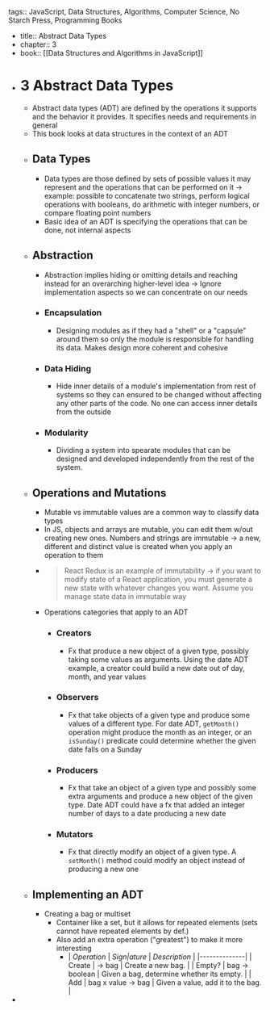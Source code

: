 tags:: JavaScript, Data Structures, Algorithms, Computer Science, No Starch Press, Programming Books

- title:: Abstract Data Types
- chapter:: 3
- book:: [[Data Structures and Algorithms in JavaScript]]
- # 3 Abstract Data Types
	- Abstract data types (ADT) are defined by the operations it supports and the behavior it provides. It specifies needs and requirements in general
	- This book looks at data structures in the context of an ADT
	- ## Data Types
		- Data types are those defined by sets of possible values it may represent and the operations that can be performed on it -> example: possible to concatenate two strings, perform logical operations with booleans, do arithmetic with integer numbers, or compare floating point numbers
		- Basic idea of an ADT is specifying the operations that can be done, not internal aspects
	- ## Abstraction
		- Abstraction implies hiding or omitting details and reaching instead for an overarching higher-level idea -> Ignore implementation aspects so we can concentrate on our needs
		- ### Encapsulation
			- Designing modules as if they had a "shell" or a "capsule" around them so only the module is responsible for handling its data. Makes design more coherent and cohesive
		- ### Data Hiding
			- Hide inner details of a module's implementation from rest of systems so they can ensured to be changed without affecting any other parts of the code. No one can access inner details from the outside
		- ### Modularity
			- Dividing a system into spearate modules that can be designed and developed independently from the rest of the system.
	- ## Operations and Mutations
		- Mutable vs immutable values are a common way to classify data types
		- In JS, objects and arrays are mutable, you can edit them w/out creating new ones. Numbers and strings are immutable -> a new, different and distinct value is created when you apply an operation to them
		- > React Redux is an example of immutability -> if you want to modify state of a React application, you must generate a new state with whatever changes you want. Assume you manage state data in immutable way
		- Operations categories that apply to an ADT
			- ### Creators
				- Fx that produce a new object of a given type, possibly taking some values as arguments. Using the date ADT example, a creator could build a new date out of day, month, and year values
			- ### Observers
				- Fx that take objects of a given type and produce some values of a different type. For date ADT, `getMonth()` operation might produce the month as an integer, or an `isSunday()` predicate could determine whether the given date falls on a Sunday
			- ### Producers
				- Fx that take an object of a given type and possibly some extra arguments and produce a new object of the given type. Date ADT could have a fx that added an integer number of days to a date producing a new date
			- ### Mutators
				- Fx that directly modify an object of a given type. A `setMonth()` method could modify an object instead of producing a new one
	- ## Implementing an ADT
		- Creating a bag or multiset
			- Container like a set, but it allows for repeated elements (sets cannot have repeated elements by def.)
			- Also add an extra operation ("greatest") to make it more interesting
				- | *Operation* | *Sign|ature* | *Description* |
				  |--------------|
				  | Create | -> bag | Create a new bag. |
				  | Empty? | bag -> boolean | Given a bag, determine whether its empty. | 
				  | Add | bag x value -> bag | Given a value, add it to the bag. |
-